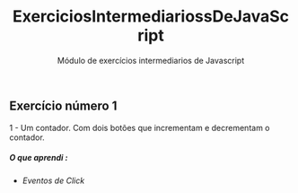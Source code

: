 <h1 align="center">ExerciciosIntermediariossDeJavaScript</h1> 
<p align="center">Módulo de exercícios intermediarios de Javascript </p> <br>

## Exercício número 1   <br>

1 - Um contador. Com dois botões que incrementam e decrementam o contador.




##### O que aprendi :
* *Eventos de Click*

<br>
